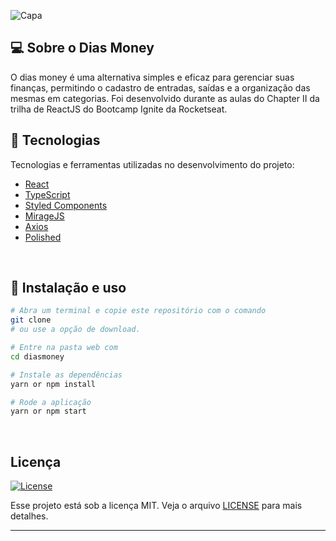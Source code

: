 ![Capa](https://user-images.githubusercontent.com/31145505/133291287-f89c80de-698f-4828-8063-835ca60e1a92.png)

## 💻 Sobre o Dias Money

O dias money é uma alternativa simples e eficaz para gerenciar suas finanças, permitindo o cadastro de entradas, saídas e a organização das mesmas em categorias. Foi desenvolvido durante as aulas do Chapter II da trilha de ReactJS do Bootcamp Ignite da Rocketseat.

## 🚀 Tecnologias

Tecnologias e ferramentas utilizadas no desenvolvimento do projeto:

- [React](https://reactjs.org/)
- [TypeScript](https://www.typescriptlang.org/)
- [Styled Components](https://styled-components.com/)
- [MirageJS](https://miragejs.com/)
- [Axios](https://github.com/axios/axios)
- [Polished](https://polished.js.org/)

<br>

## 🏁 Instalação e uso

```bash
# Abra um terminal e copie este repositório com o comando
git clone 
# ou use a opção de download.

# Entre na pasta web com 
cd diasmoney

# Instale as dependências
yarn or npm install

# Rode a aplicação
yarn or npm start
```

<br>


## Licença
<a href="https://opensource.org/licenses/MIT">
    <img alt="License" src="https://img.shields.io/badge/license-MIT-ff512f?style=flat-square">
</a>

<br>

Esse projeto está sob a licença MIT. Veja o arquivo [LICENSE](/LICENSE) para mais detalhes.

---
